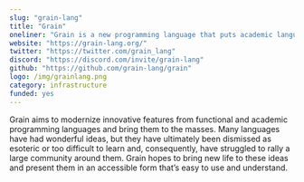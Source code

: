 ```yaml
---
slug: "grain-lang"
title: "Grain"
oneliner: "Grain is a new programming language that puts academic language features to work. A modern web staple."
website: "https://grain-lang.org/"
twitter: "https://twitter.com/grain_lang"
discord: "https://discord.com/invite/grain-lang"
github: "https://github.com/grain-lang/grain"
logo: /img/grainlang.png
category: infrastructure
funded: yes
---
```


Grain aims to modernize innovative features from functional and academic programming languages and bring them to the masses. Many languages have had wonderful ideas, but they have ultimately been dismissed as esoteric or too difficult to learn and, consequently, have struggled to rally a large community around them. Grain hopes to bring new life to these ideas and present them in an accessible form that’s easy to use and understand.
